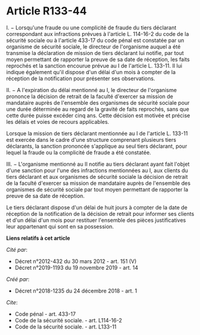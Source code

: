 # Article R133-44

I. − Lorsqu'une fraude ou une complicité de fraude du tiers déclarant correspondant aux infractions prévues à l'article L.
114-16-2 du code de la sécurité sociale ou à l'article 433-17 du code pénal est constatée par un organisme de sécurité
sociale, le directeur de l'organisme auquel a été transmise la déclaration de mission de tiers déclarant lui notifie, par
tout moyen permettant de rapporter la preuve de sa date de réception, les faits reprochés et la sanction encourue prévue au I
de l'article L. 133-11. Il lui indique également qu'il dispose d'un délai d'un mois à compter de la réception de la
notification pour présenter ses observations. 

II. − A l'expiration du délai mentionné au I, le directeur de l'organisme prononce la décision de retrait de la faculté
d'exercer sa mission de mandataire auprès de l'ensemble des organismes de sécurité sociale pour une durée déterminée au
regard de la gravité de faits reprochés, sans que cette durée puisse excéder cinq ans. Cette décision est motivée et précise
les délais et voies de recours applicables. 

Lorsque la mission de tiers déclarant mentionnée au I de l'article L. 133-11 est exercée dans le cadre d'une structure
comprenant plusieurs tiers déclarants, la sanction prononcée s'applique au seul tiers déclarant, pour lequel la fraude ou la
complicité de fraude a été constatée. 

III. − L'organisme mentionné au II notifie au tiers déclarant ayant fait l'objet d'une sanction pour l'une des infractions
mentionnées au I, aux clients du tiers déclarant et aux organismes de sécurité sociale la décision de retrait de la faculté
d'exercer sa mission de mandataire auprès de l'ensemble des organismes de sécurité sociale par tout moyen permettant de
rapporter la preuve de sa date de réception. 

Le tiers déclarant dispose d'un délai de huit jours à compter de la date de réception de la notification de la décision de
retrait pour informer ses clients et d'un délai d'un mois pour restituer l'ensemble des pièces justificatives leur
appartenant qui sont en sa possession.

**Liens relatifs à cet article**

_Cité par_:

  - Décret n°2012-432 du 30 mars 2012 - art. 151 (V)
  - Décret n°2019-1193 du 19 novembre 2019 - art. 14

_Créé par_:

  - Décret n°2018-1235 du 24 décembre 2018 - art. 1

_Cite_:

  - Code pénal - art. 433-17
  - Code de la sécurité sociale. - art. L114-16-2
  - Code de la sécurité sociale. - art. L133-11
